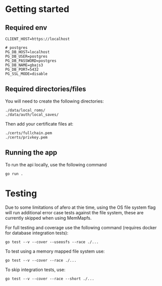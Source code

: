 # Getting started

## Required env

```
CLIENT_HOST=https://localhost

# postgres
PG_DB_HOST=localhost
PG_DB_USER=postgres
PG_DB_PASSWORD=postgres
PG_DB_NAME=gbajs3
PG_DB_PORT=5432
PG_SSL_MODE=disable
```

## Required directories/files

You will need to create the following directories:

```
./data/local_roms/
./data/auth/local_saves/
```

Then add your certificate files at:

```
./certs/fullchain.pem
./certs/privkey.pem
```

## Running the app

To run the api locally, use the following command

```
go run .
```

# Testing

Due to some limitations of afero at thie time, using the OS file system flag will run additional error case tests against the file system, these are currently skipped when using MemMapfs.

For full testing and coverage use the following command (requires docker for database integration tests):

```
go test --v --cover --useosfs --race ./...
```

To test using a memory mapped file system use:

```
go test --v --cover --race ./...
```

To skip integration tests, use:

```
go test --v --cover --race --short ./...
```
